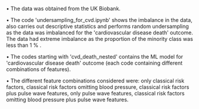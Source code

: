 • The data was obtained from the UK Biobank.

• The code 'undersampling_for_cvd.ipynb' shows the imbalance in the data, also carries out descriptive statistics and performs random undersampling as the data was imbalanced for the 'cardiovascular disease death' outcome. The data had extreme imbalance as the proportion of the  minority class was less than 1 % .

• The codes starting with 'cvd_death_nested' contains the ML model for 'cardiovascular disease death' outcome (each code containing different combinations of features).

• The different feature combinations considered were: only classical risk factors, classical risk factors omitting blood pressure, classical risk factors plus pulse wave features, only pulse wave features, classical risk factors omitting blood pressure plus pulse wave features.
